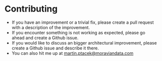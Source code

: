 # Contributing
- If you have an improvement or a trivial fix, please create a pull request with 
a description of the improvement.
- If you encounter something is not working as expected, please go ahead and create a Github issue.
- If you would like to discuss an bigger architectural improvement, please create a Github issue and describe it there.
- You can also hit me up at martin.ptacek@moraviandata.com
